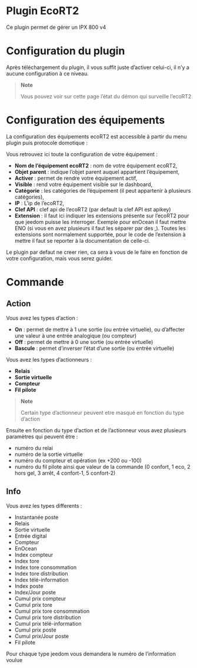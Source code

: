 # Plugin EcoRT2

Ce plugin permet de gérer un IPX 800 v4

# Configuration du plugin

Après téléchargement du plugin, il vous suffit juste d’activer celui-ci, il n’y a aucune configuration à ce niveau.

> **Note**
>
> Vous pouvez voir sur cette page l’état du démon qui surveille l’ecoRT2

# Configuration des équipements

La configuration des équipements ecoRT2 est accessible à partir du menu plugin puis protocole domotique :

Vous retrouvez ici toute la configuration de votre équipement :

-   **Nom de l’équipement ecoRT2** : nom de votre équipement ecoRT2,
-   **Objet parent** : indique l’objet parent auquel appartient l’équipement,
-   **Activer** : permet de rendre votre équipement actif,
-   **Visible** : rend votre équipement visible sur le dashboard,
-   **Catégorie** : les catégories de l’équipement (il peut appartenir à plusieurs catégories),
-   **IP** : L’ip de l’ecoRT2,
-   **Clef API** : clef api de l’ecoRT2 (par default la clef API est apikey)
-   **Extension** : il faut ici indiquer les extensions présente sur l’ecoRT2 pour que jeedom puisse les interroger. Exemple pour enOcean il faut mettre ENO (si vous en avez plusieurs il faut les séparer par des ,). Toutes les extensions sont normalement supportée, pour le code de l’extension à mettre il faut se reporter à la documentation de celle-ci.

Le plugin par defaut ne creer rien, ca sera à vous de le faire en fonction de votre configuration, mais vous serez guider.

# Commande

## Action

Vous avez les types d’action :

-   **On** : permet de mettre à 1 une sortie (ou entrée virtuelle), ou d’affecter une valeur à une entrée analogique (ou compteur)
-   **Off** : permet de mettre à 0 une sortie (ou entrée virtuelle)
-   **Bascule** : permet d’inverser l’état d’une sortie (ou entrée virtuelle)

Vous avez les types d’actionneurs :

-   **Relais**
-   **Sortie virtuelle**
-   **Compteur**
-   **Fil pilote**

> **Note**
>
> Certain type d’actionneur peuvent etre masqué en fonction du type d’action

Ensuite en fonction du type d’action et de l’actionneur vous avez plusieurs paramètres qui peuvent être :

-   numéro du relai
-   numéro de la sortie virtuelle
-   numéro du compteur et opération (ex +200 ou -100)
-   numéro du fil pilote ainsi que valeur de la commande (0 confort, 1 eco, 2 hors gel, 3 arrêt, 4 confort-1, 5 confort-2)

## Info

Vous avez les types differents :

-   Instantanée poste
-   Relais
-   Sortie virtuelle
-   Entrée digital
-   Compteur
-   EnOcean
-   Index compteur
-   Index tore
-   Index tore consommation
-   Index tore distribution
-   Index télé-information
-   Index poste
-   Index/Jour poste
-   Cumul prix compteur
-   Cumul prix tore
-   Cumul prix tore consommation
-   Cumul prix tore distribution
-   Cumul prix télé-information
-   Cumul prix poste
-   Cumul prix/Jour poste
-   Fil pilote

Pour chaque type jeedom vous demandera le numéro de l’information voulue
